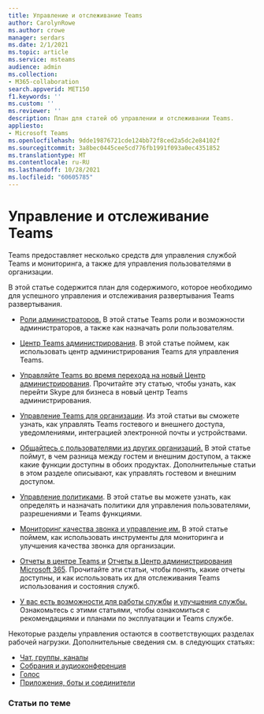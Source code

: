 ```yaml
---
title: Управление и отслеживание Teams
author: CarolynRowe
ms.author: crowe
manager: serdars
ms.date: 2/1/2021
ms.topic: article
ms.service: msteams
audience: admin
ms.collection:
- M365-collaboration
search.appverid: MET150
f1.keywords: ''
ms.custom: ''
ms.reviewer: ''
description: План для статей об управлении и отслеживании Teams.
appliesto:
- Microsoft Teams
ms.openlocfilehash: 9dde19876721cde124bb72f8ced2a5dc2e84102f
ms.sourcegitcommit: 3a8bec0445cee5cd776fb1991f093a0ec4351852
ms.translationtype: MT
ms.contentlocale: ru-RU
ms.lasthandoff: 10/28/2021
ms.locfileid: "60605785"
---
```

# <a name="manage-and-monitor-teams"></a>Управление и отслеживание Teams

Teams предоставляет несколько средств для управления службой Teams и мониторинга, а также для управления пользователями в организации.

В этой статье содержится план для содержимого, которое необходимо для успешного управления и отслеживания развертывания Teams развертывания.

- [Роли администраторов.](using-admin-roles.md) В этой статье Teams роли и возможности администраторов, а также как назначать роли пользователям.

- [Центр Teams администрирования](manage-teams-in-modern-portal.md). В этой статье поймем, как использовать центр администрирования Teams для управления Teams.  

- [Управляйте Teams во время перехода на новый Центр администрирования](manage-teams-skypeforbusiness-admin-center.md). Прочитайте эту статью, чтобы узнать, как перейти Skype для бизнеса в новый центр Teams администрирования. 

- [Управление Teams для организации](enable-features-office-365.md). Из этой статьи вы сможете узнать, как управлять Teams гостевого и внешнего доступа, уведомлениями, интеграцией электронной почты и устройствами.  

- [Общайтесь с пользователями из других организаций.](communicate-with-users-from-other-organizations.md) В этой статье поймут, в чем разница между гостем и внешним доступом, а также какие функции доступны в обоих продуктах. Дополнительные статьи в этом разделе описывают, как управлять гостевом и внешним доступом.

- [Управление политиками](policy-assignment-overview.md). В этой статье вы можете узнать, как определять и назначать политики для управления пользователями, разрешениями и Teams функциями.

- [Мониторинг качества звонка и управление им.](monitor-call-quality-qos.md) В этой статье поймем, как использовать инструменты для мониторинга и улучшения качества звонка для организации.

- [Отчеты в центре Teams и](teams-analytics-and-reports/teams-reporting-reference.md) [Отчеты в Центр администрирования Microsoft 365](teams-activity-reports.md). Прочитайте эти статьи, чтобы понять, какие отчеты доступны, и как использовать их для отслеживания Teams использования и состояния служб.

- [У вас есть возможности для работы службы](teams-analytics-and-reports/teams-reporting-reference.md) [и улучшения службы.](upgrade-enhance-my-service.md) Ознакомьтесь с этими статьями, чтобы ознакомиться с рекомендациями и планами по эксплуатации и Teams службе.

Некоторые разделы управления остаются в соответствующих разделах рабочей нагрузки. Дополнительные сведения см. в следующих статьях:

- [Чат, группы, каналы](deploy-chat-teams-channels-microsoft-teams-landing-page.md)
- [Собрания и аудиоконференция](deploy-meetings-microsoft-teams-landing-page.md)
- [Голос](cloud-voice-landing-page.md)
- [Приложения, боты и соединители](deploy-apps-microsoft-teams-landing-page.md)


### <a name="related-topics"></a>Статьи по теме

